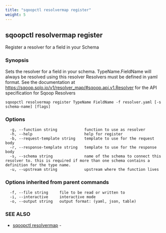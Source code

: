 ```yaml
---
title: "sqoopctl resolvermap register"
weight: 5
---
```

## sqoopctl resolvermap register

Register a resolver for a field in your Schema

### Synopsis

Sets the resolver for a field in your schema. TypeName.FieldName will always be resolved using this resolver 
Resolvers must be defined in yaml format. 
See the documentation at https://sqoop.solo.io/v1/resolver_map/#sqoop.api.v1.Resolver for the API specification for Sqoop Resolvers

```
sqoopctl resolvermap register TypeName FieldName -f resolver.yaml [-s schema-name] [flags]
```

### Options

```
  -g, --function string            function to use as resolver
  -h, --help                       help for register
  -b, --request-template string    template to use for the request body
  -r, --response-template string   template to use for the response body
  -s, --schema string              name of the schema to connect this resolver to. this is required if more than one schema contains a definition for the type name.
  -u, --upstream string            upstream where the function lives
```

### Options inherited from parent commands

```
  -f, --file string     file to be read or written to
  -i, --interactive     interactive mode
  -o, --output string   output format: (yaml, json, table)
```

### SEE ALSO

* [sqoopctl resolvermap](../sqoopctl_resolvermap)	 - 

